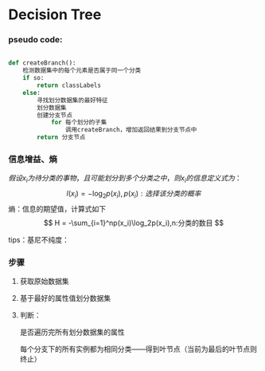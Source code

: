 # Decision Tree

### pseudo code: 

```python

def createBranch():
	检测数据集中的每个元素是否属于同一个分类
    if so:
        return classLabels
    else:
        寻找划分数据集的最好特征
        划分数据集
        创建分支节点
        	for 每个划分的子集
            	调用createBranch，增加返回结果到分支节点中
        return 分支节点
```



### 信息增益、熵

$假设x_i为待分类的事物，且可能划分到多个分类之中，则x_i的信息定义式为：$
$$
l(x_i) = -\log_2p(x_i),p(x_i):选择该分类的概率
$$
熵：信息的期望值，计算式如下
$$
H = -\sum_{i=1}^np(x_i)\log_2p(x_i),n:分类的数目
$$


tips：基尼不纯度：



### 步骤

1. 获取原始数据集

2. 基于最好的属性值划分数据集

3. 判断：

   是否遍历完所有划分数据集的属性

   每个分支下的所有实例都为相同分类——得到叶节点（当前为最后的叶节点则终止）